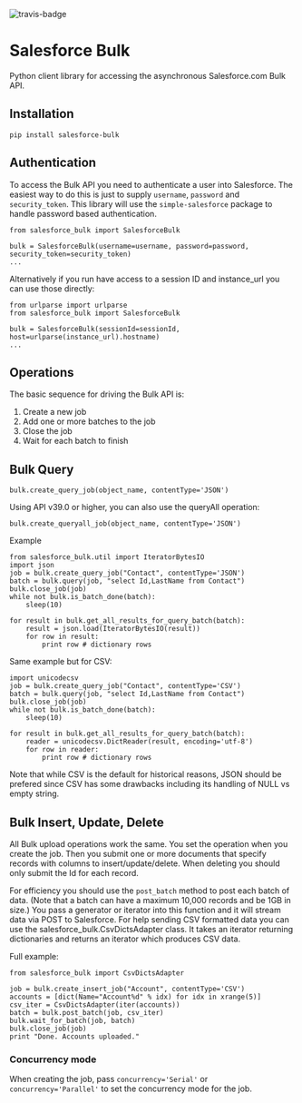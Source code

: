 ![travis-badge](https://travis-ci.org/heroku/salesforce-bulk.svg?branch=master)

# Salesforce Bulk

Python client library for accessing the asynchronous Salesforce.com Bulk API.

## Installation

```pip install salesforce-bulk```

## Authentication

To access the Bulk API you need to authenticate a user into Salesforce. The easiest
way to do this is just to supply `username`, `password` and `security_token`. This library
will use the `simple-salesforce` package to handle password based authentication.

```
from salesforce_bulk import SalesforceBulk

bulk = SalesforceBulk(username=username, password=password, security_token=security_token)
...
```

Alternatively if you run have access to a session ID and instance_url you can use
those directly:

```
from urlparse import urlparse
from salesforce_bulk import SalesforceBulk

bulk = SalesforceBulk(sessionId=sessionId, host=urlparse(instance_url).hostname)
...
```

## Operations

The basic sequence for driving the Bulk API is:

1. Create a new job
2. Add one or more batches to the job
3. Close the job
4. Wait for each batch to finish


## Bulk Query

`bulk.create_query_job(object_name, contentType='JSON')`

Using API v39.0 or higher, you can also use the queryAll operation:

`bulk.create_queryall_job(object_name, contentType='JSON')`

Example
```
from salesforce_bulk.util import IteratorBytesIO
import json
job = bulk.create_query_job("Contact", contentType='JSON')
batch = bulk.query(job, "select Id,LastName from Contact")
bulk.close_job(job)
while not bulk.is_batch_done(batch):
    sleep(10)

for result in bulk.get_all_results_for_query_batch(batch):
    result = json.load(IteratorBytesIO(result))
    for row in result:
        print row # dictionary rows
```

Same example but for CSV:

```
import unicodecsv
job = bulk.create_query_job("Contact", contentType='CSV')
batch = bulk.query(job, "select Id,LastName from Contact")
bulk.close_job(job)
while not bulk.is_batch_done(batch):
    sleep(10)

for result in bulk.get_all_results_for_query_batch(batch):
    reader = unicodecsv.DictReader(result, encoding='utf-8')
    for row in reader:
        print row # dictionary rows
```

Note that while CSV is the default for historical reasons, JSON should be prefered since CSV
has some drawbacks including its handling of NULL vs empty string.


## Bulk Insert, Update, Delete

All Bulk upload operations work the same. You set the operation when you create the
job. Then you submit one or more documents that specify records with columns to
insert/update/delete. When deleting you should only submit the Id for each record.

For efficiency you should use the `post_batch` method to post each batch of
data. (Note that a batch can have a maximum 10,000 records and be 1GB in size.)
You pass a generator or iterator into this function and it will stream data via
POST to Salesforce. For help sending CSV formatted data you can use the
salesforce_bulk.CsvDictsAdapter class. It takes an iterator returning dictionaries
and returns an iterator which produces CSV data.

Full example:

```
from salesforce_bulk import CsvDictsAdapter

job = bulk.create_insert_job("Account", contentType='CSV')
accounts = [dict(Name="Account%d" % idx) for idx in xrange(5)]
csv_iter = CsvDictsAdapter(iter(accounts))
batch = bulk.post_batch(job, csv_iter)
bulk.wait_for_batch(job, batch)
bulk.close_job(job)
print "Done. Accounts uploaded."
```

### Concurrency mode

When creating the job, pass `concurrency='Serial'` or `concurrency='Parallel'` to set the
concurrency mode for the job.

